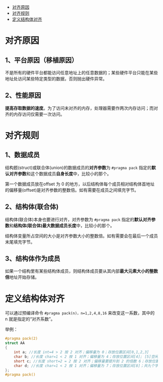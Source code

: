 <!-- GFM-TOC -->

* [对齐原因](#对齐原因)
* [对齐规则](#对齐规则)
* [定义结构体对齐](#定义结构体对齐)

<!-- GFM-TOC -->





# 对齐原因

## 1、平台原因（移植原因）

不是所有的硬件平台都能访问任意地址上的任意数据的；某些硬件平台只能在某些地址处访问某些特定类型的数据，否则抛出硬件异常。

## 2、性能原因

**提高存取数据的速度**。为了访问未对齐的内存，处理器需要作两次内存访问；而对齐的内存访问仅需要一次访问。



# 对齐规则

## 1、数据成员

结构题(struct)或联合体(union)的数据成员的**对齐参数**为 `#pragma pack` 指定的**默认对齐参数**和这个数据成员**自身长度**中，比较小的那个。

第一个数据成员放在offset 为 0 的地方，以后结构体每个成员相对结构体首地址的偏移量(offset)是对齐参数的整数倍。如有需要在成员之间填充字节。

## 2、结构体(联合体)

结构体(联合体)本身也要进行对齐，对齐参数为 `#pragma pack` 指定的**默认对齐参数**和**结构体(联合体)最大数据成员长度**中，比较小的那个。

结构体变量所占空间的大小是对齐参数大小的整数倍。如有需要会在最后一个成员末尾填充字节。

## 3、结构体作为成员

如果一个结构里有某些结构体成员，则结构体成员要从其内部**最大元素大小的整数倍**地址开始存储。



# 定义结构体对齐

可以通过预编译命令 `#pragma pack(n)，n=1,2,4,8,16` 来改变这一系数，其中的 n 就是指定的“对齐系数”。

举例：

```c++
#pragma pack(2)
struct AA 
{
    int a; //长度 int=4 > 2 按 2 对齐；偏移量为 0；存放位置区间[0,1,2,3]
    char b; //长度 char=1 < 2 按 1 对齐；偏移量为 4；存放位置区间[4]; [5]空闲
    short c; //长度 short=2 = 2 按 2 对齐；偏移量要提升到 2 的倍数 6；存放位置区间[6,7]
    char d; //长度 char=1 < 2 按 1 对齐；偏移量为 7；存放位置区间[8]；共九个字节
};
#pragma pack()
```

